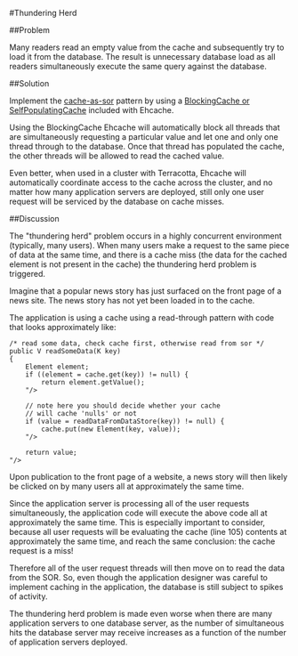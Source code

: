 ---
---
#Thundering Herd

##Problem

Many readers read an empty value from the cache and subsequently try to load it from the database. The result is unnecessary database load as all readers simultaneously execute the same query against the database.

##Solution

Implement the [cache-as-sor](/documentation/user-guide/concepts#cache-as-sor) pattern by using a [BlockingCache or SelfPopulatingCache](/documentation/user-guide/constructs) included with Ehcache.

Using the BlockingCache Ehcache will automatically block all threads that are simultaneously requesting a particular value and let one and only one thread through to the database. Once that thread has populated the cache, the other threads will be allowed to read the cached value.

Even better, when used in a cluster with Terracotta, Ehcache will automatically coordinate access to the cache across the cluster, and no matter how many application servers are deployed, still only one user request will be serviced by the database on cache misses.

##Discussion

The "thundering herd" problem occurs in a highly concurrent environment (typically, many users). When many users make a request to the same piece of data at the same time, and there is a cache miss (the data for the cached element is not present in the cache) the thundering herd problem is triggered.

Imagine that a popular news story has just surfaced on the front page of a news site. The news story has not yet been loaded in to the cache.

The application is using a cache using a read-through pattern with code that looks approximately like:

    /* read some data, check cache first, otherwise read from sor */
    public V readSomeData(K key)
    {
        Element element;
        if ((element = cache.get(key)) != null) {
            return element.getValue();
        "/>

        // note here you should decide whether your cache
        // will cache 'nulls' or not
        if (value = readDataFromDataStore(key)) != null) {
            cache.put(new Element(key, value));
        "/>

        return value;
    "/>

Upon publication to the front page of a website, a news story will then likely be clicked on by many users all at approximately the same time.

Since the application server is processing all of the user requests simultaneously, the application code will execute the above code all at approximately the same time. This is especially important to consider, because all user requests will be evaluating the cache (line 105) contents at approximately the same time, and reach the same conclusion: the cache request is a miss!

Therefore all of the user request threads will then move on to read the data from the SOR. So, even though the application designer was careful to implement caching in the application, the database is still subject to spikes of activity.

The thundering herd problem is made even worse when there are many application servers to one database server, as the number of simultaneous hits the database server may receive increases as a function of the number of application servers deployed.
